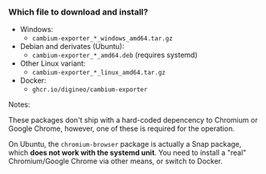 ### Which file to download and install?

- Windows:
  - `cambium-exporter_*_windows_amd64.tar.gz`
- Debian and derivates (Ubuntu):
  - `cambium-exporter_*_amd64.deb` (requires systemd)
- Other Linux variant:
  - `cambium-exporter_*_linux_amd64.tar.gz`
- Docker:
  - `ghcr.io/digineo/cambium-exporter`

Notes:

These packages don't ship with a hard-coded depencency to Chromium or Google Chrome, however, one of these is required for the operation.

On Ubuntu, the `chromium-browser` package is actually a Snap package, which **does not work with the systemd unit**. You need to install a "real" Chromium/Google Chrome via other means, or switch to Docker.
